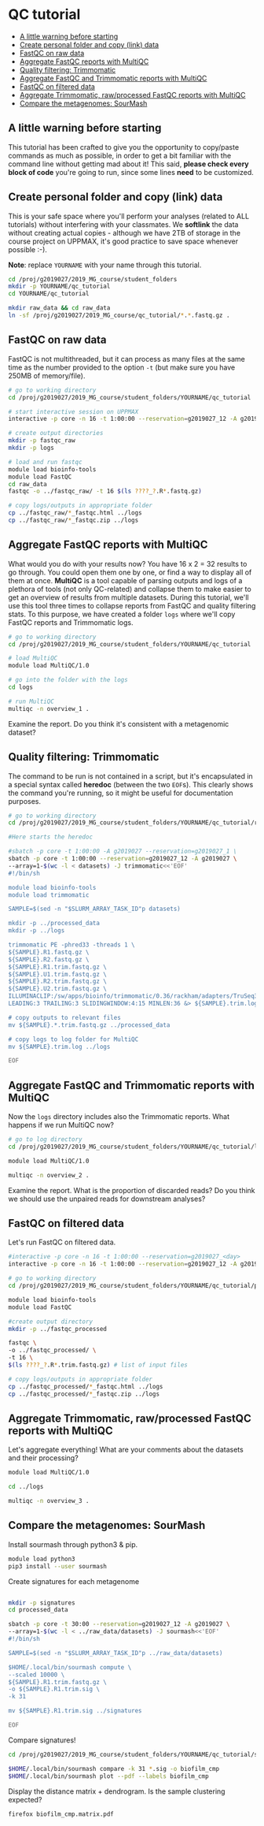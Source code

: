 # QC tutorial

<!-- TOC depthFrom:2 depthTo:6 withLinks:1 updateOnSave:1 orderedList:0 -->

- [A little warning before starting](#a-little-warning-before-starting)
- [Create personal folder and copy (link) data](#create-personal-folder-and-copy-link-data)
- [FastQC on raw data](#fastqc-on-raw-data)
- [Aggregate FastQC reports with MultiQC](#aggregate-fastqc-reports-with-multiqc)
- [Quality filtering: Trimmomatic](#quality-filtering-trimmomatic)
- [Aggregate FastQC and Trimmomatic reports with MultiQC](#aggregate-fastqc-and-trimmomatic-reports-with-multiqc)
- [FastQC on filtered data](#fastqc-on-filtered-data)
- [Aggregate Trimmomatic, raw/processed FastQC reports with MultiQC](#aggregate-trimmomatic-rawprocessed-fastqc-reports-with-multiqc)
- [Compare the metagenomes: SourMash](#compare-the-metagenomes-sourmash)

<!-- /TOC -->

## A little warning before starting

This tutorial has been crafted to give you the opportunity to copy/paste commands as much as possible, in order to get a bit familiar with the command line without getting mad about it! This said, **please check every block of code** you're going to run, since some lines **need** to be customized.

## Create personal folder and copy (link) data 

This is your safe space where you'll perform your analyses (related to ALL tutorials) without interfering with your classmates. We **softlink** the data without creating actual copies - although we have 2TB of storage in the course project on UPPMAX, it's good practice to save space whenever possible :-).

**Note**: replace `YOURNAME` with your name through this tutorial.

```bash
cd /proj/g2019027/2019_MG_course/student_folders
mkdir -p YOURNAME/qc_tutorial
cd YOURNAME/qc_tutorial

mkdir raw_data && cd raw_data
ln -sf /proj/g2019027/2019_MG_course/qc_tutorial/*.*.fastq.gz .
```

## FastQC on raw data

FastQC is not multithreaded, but it can process as many files at the same time as the number provided to the option `-t` (but make sure you have 250MB of memory/file).

```bash
# go to working directory
cd /proj/g2019027/2019_MG_course/student_folders/YOURNAME/qc_tutorial

# start interactive session on UPPMAX
interactive -p core -n 16 -t 1:00:00 --reservation=g2019027_12 -A g2019027 

# create output directories
mkdir -p fastqc_raw
mkdir -p logs

# load and run fastqc
module load bioinfo-tools
module load FastQC
cd raw_data
fastqc -o ../fastqc_raw/ -t 16 $(ls ????_?.R*.fastq.gz)

# copy logs/outputs in appropriate folder
cp ../fastqc_raw/*_fastqc.html ../logs
cp ../fastqc_raw/*_fastqc.zip ../logs
```

## Aggregate FastQC reports with MultiQC

What would you do with your results now? You have 16 x 2 = 32 results to go through. You could open them one by one, or find a way to display all of them at once. **MultiQC** is a tool capable of parsing outputs and logs of a plethora of tools (not only QC-related) and collapse them to make easier to get an overview of results from multiple datasets. During this tutorial, we'll use this tool three times to collapse reports from FastQC and quality filtering stats. To this purpose, we have created a folder `logs` where we'll copy FastQC reports and Trimmomatic logs.

```bash
# go to working directory
cd /proj/g2019027/2019_MG_course/student_folders/YOURNAME/qc_tutorial

# load MultiQC
module load MultiQC/1.0

# go into the folder with the logs
cd logs

# run MultiQC
multiqc -n overview_1 .
```

Examine the report. Do you think it's consistent with a metagenomic dataset?

## Quality filtering: Trimmomatic

The command to be run is not contained in a script, but it's encapsulated in a special syntax called **heredoc** (between the two `EOF`s). This clearly shows the command you're running, so it might be useful for documentation purposes.

```bash
# go to working directory
cd /proj/g2019027/2019_MG_course/student_folders/YOURNAME/qc_tutorial/raw_data

#Here starts the heredoc

#sbatch -p core -t 1:00:00 -A g2019027 --reservation=g2019027_1 \
sbatch -p core -t 1:00:00 --reservation=g2019027_12 -A g2019027 \
--array=1-$(wc -l < datasets) -J trimmomatic<<'EOF'
#!/bin/sh

module load bioinfo-tools
module load trimmomatic

SAMPLE=$(sed -n "$SLURM_ARRAY_TASK_ID"p datasets)

mkdir -p ../processed_data
mkdir -p ../logs

trimmomatic PE -phred33 -threads 1 \
${SAMPLE}.R1.fastq.gz \
${SAMPLE}.R2.fastq.gz \
${SAMPLE}.R1.trim.fastq.gz \
${SAMPLE}.U1.trim.fastq.gz \
${SAMPLE}.R2.trim.fastq.gz \
${SAMPLE}.U2.trim.fastq.gz \
ILLUMINACLIP:/sw/apps/bioinfo/trimmomatic/0.36/rackham/adapters/TruSeq3-SE.fa:2:30:10 \
LEADING:3 TRAILING:3 SLIDINGWINDOW:4:15 MINLEN:36 &> ${SAMPLE}.trim.log

# copy outputs to relevant files
mv ${SAMPLE}.*.trim.fastq.gz ../processed_data

# copy logs to log folder for MultiQC
mv ${SAMPLE}.trim.log ../logs

EOF
```

## Aggregate FastQC and Trimmomatic reports with MultiQC

Now the `logs` directory includes also the Trimmomatic reports. What happens if we run MultiQC now?

```bash
# go to log directory
cd /proj/g2019027/2019_MG_course/student_folders/YOURNAME/qc_tutorial/logs

module load MultiQC/1.0

multiqc -n overview_2 .
```

Examine the report. What is the proportion of discarded reads? Do you think we should use the unpaired reads for downstream analyses?

## FastQC on filtered data

Let's run FastQC on filtered data.

```bash
#interactive -p core -n 16 -t 1:00:00 --reservation=g2019027_<day>
interactive -p core -n 16 -t 1:00:00 --reservation=g2019027_12 -A g2019027

# go to working directory
cd /proj/g2019027/2019_MG_course/student_folders/YOURNAME/qc_tutorial/processed_data

module load bioinfo-tools
module load FastQC

#create output directory
mkdir -p ../fastqc_processed

fastqc \
-o ../fastqc_processed/ \
-t 16 \
$(ls ????_?.R*.trim.fastq.gz) # list of input files 

# copy logs/outputs in appropriate folder
cp ../fastqc_processed/*_fastqc.html ../logs
cp ../fastqc_processed/*_fastqc.zip ../logs
```

## Aggregate Trimmomatic, raw/processed FastQC reports with MultiQC

Let's aggregate everything! What are your comments about the datasets and their processing?

```bash
module load MultiQC/1.0

cd ../logs

multiqc -n overview_3 .
```

## Compare the metagenomes: SourMash

Install sourmash through python3 & pip.  



```bash
module load python3
pip3 install --user sourmash
```

Create signatures for each metagenome

```bash

mkdir -p signatures
cd processed_data

sbatch -p core -t 30:00 --reservation=g2019027_12 -A g2019027 \
--array=1-$(wc -l < ../raw_data/datasets) -J sourmash<<'EOF'
#!/bin/sh

SAMPLE=$(sed -n "$SLURM_ARRAY_TASK_ID"p ../raw_data/datasets)

$HOME/.local/bin/sourmash compute \
--scaled 10000 \
${SAMPLE}.R1.trim.fastq.gz \
-o ${SAMPLE}.R1.trim.sig \
-k 31

mv ${SAMPLE}.R1.trim.sig ../signatures

EOF
```

Compare signatures!

```bash
cd /proj/g2019027/2019_MG_course/student_folders/YOURNAME/qc_tutorial/signatures

$HOME/.local/bin/sourmash compare -k 31 *.sig -o biofilm_cmp
$HOME/.local/bin/sourmash plot --pdf --labels biofilm_cmp
```

Display the distance matrix + dendrogram. Is the sample clustering expected? 

```bash
firefox biofilm_cmp.matrix.pdf
```